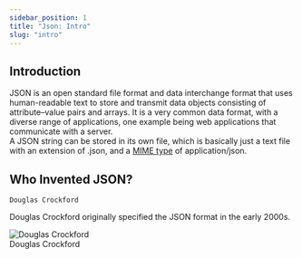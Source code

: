 ```yaml
---
sidebar_position: 1
title: "Json: Intro"
slug: "intro"
---
```



## Introduction

JSON is an open standard file format and data interchange format that uses human-readable text to store and transmit data objects consisting of attribute–value pairs and arrays. It is a very common data format, with a diverse range of applications, one example being web applications that communicate with a server.<br/>
A JSON string can be stored in its own file, which is basically just a text file with an extension of .json, and a [MIME type](/docs/Glossary/MIME-type) of application/json.

## Who Invented JSON?
`Douglas Crockford`

Douglas Crockford originally specified the JSON format in the early 2000s.
<!-- ![Douglas Crockford](img/Douglas_Crockford.jpg) -->

 
 <div className="containerdouglas">
<img className="imgdouglas" src="/img/Douglas_Crockford.jpg" alt="Douglas Crockford" />
  <div className="overlaydouglas">
  <div className="textdouglas">Douglas Crockford</div>
  </div>
</div>
